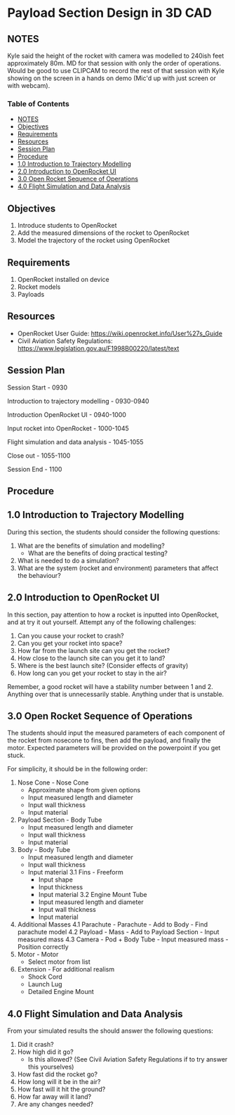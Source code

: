 # Payload Section Design in 3D CAD <!-- omit from toc -->

## NOTES
Kyle said the height of the rocket with camera was modelled to 240ish feet approximately 80m. MD for that session with only the order of operations. Would be good to use CLIPCAM to record the rest of that session with Kyle showing on the screen in a hands on demo (Mic'd up with just screen or with webcam).

### Table of Contents <!-- omit from toc -->
- [NOTES](#notes)
- [Objectives](#objectives)
- [Requirements](#requirements)
- [Resources](#resources)
- [Session Plan](#session-plan)
- [Procedure](#procedure)
- [1.0 Introduction to Trajectory Modelling](#10-introduction-to-trajectory-modelling)
- [2.0 Introduction to OpenRocket UI](#20-introduction-to-openrocket-ui)
- [3.0 Open Rocket Sequence of Operations](#30-open-rocket-sequence-of-operations)
- [4.0 Flight Simulation and Data Analysis](#40-flight-simulation-and-data-analysis)

## Objectives
1. Introduce students to OpenRocket
2. Add the measured dimensions of the rocket to OpenRocket
3. Model the trajectory of the rocket using OpenRocket

## Requirements
1. OpenRocket installed on device
2. Rocket models
3. Payloads

## Resources
- OpenRocket User Guide: https://wiki.openrocket.info/User%27s_Guide
- Civil Aviation Safety Regulations: https://www.legislation.gov.au/F1998B00220/latest/text

## Session Plan
Session Start                                       - 0930

Introduction to trajectory modelling                    - 0930-0940

Introduction OpenRocket UI                              - 0940-1000

Input rocket into OpenRocket                            - 1000-1045

Flight simulation and data analysis                     - 1045-1055

Close out                                               - 1055-1100

Session End                                         - 1100 

## Procedure
## 1.0 Introduction to Trajectory Modelling 

During this section, the students should consider the following questions:

1. What are the benefits of simulation and modelling?
    - What are the benefits of doing practical testing?
2. What is needed to do a simulation?
3. What are the system (rocket and environment) parameters that affect the behaviour?

## 2.0 Introduction to OpenRocket UI

In this section, pay attention to how a rocket is inputted into OpenRocket, and at try it out yourself.
Attempt any of the following challenges:

1. Can you cause your rocket to crash?
2. Can you get your rocket into space?
3. How far from the launch site can you get the rocket?
4. How close to the launch site can you get it to land?
5. Where is the best launch site? (Consider effects of gravity)
6. How long can you get your rocket to stay in the air?

Remember, a good rocket will have a stability number between 1 and 2.
Anything over that is unnecessarily stable. Anything under that is unstable.

## 3.0 Open Rocket Sequence of Operations

The students should input the measured parameters of each component of the rocket
from nosecone to fins, then add the payload, and finally the motor.
Expected parameters will be provided on the powerpoint if you get stuck.

For simplicity, it should be in the following order:

1. Nose Cone - Nose Cone
    - Approximate shape from given options
    - Input measured length and diameter 
    - Input wall thickness
    - Input material
2. Payload Section - Body Tube
    - Input measured length and diameter 
    - Input wall thickness
    - Input material
3. Body - Body Tube
    - Input measured length and diameter 
    - Input wall thickness
    - Input material
    3.1 Fins - Freeform
        - Input shape
        - Input thickness
        - Input material
    3.2 Engine Mount Tube
        - Input measured length and diameter 
        - Input wall thickness
        - Input material
4. Additional Masses
    4.1 Parachute - Parachute
        - Add to Body
        - Find parachute model
    4.2 Payload - Mass
        - Add to Payload Section
        - Input measured mass
    4.3 Camera - Pod + Body Tube
        - Input measured mass
        - Position correctly
5. Motor - Motor
    - Select motor from list
6. Extension - For additional realism
    - Shock Cord
    - Launch Lug
    - Detailed Engine Mount

## 4.0 Flight Simulation and Data Analysis

From your simulated results the should answer the following questions:

1. Did it crash?
2. How high did it go?
    - Is this allowed? (See Civil Aviation Safety Regulations if to try answer this yourselves)
3. How fast did the rocket go?
4. How long will it be in the air?
5. How fast will it hit the ground?
6. How far away will it land?
7. Are any changes needed?
